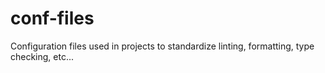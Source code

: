 # conf-files
Configuration files used in projects to standardize linting, formatting, type checking, etc...
